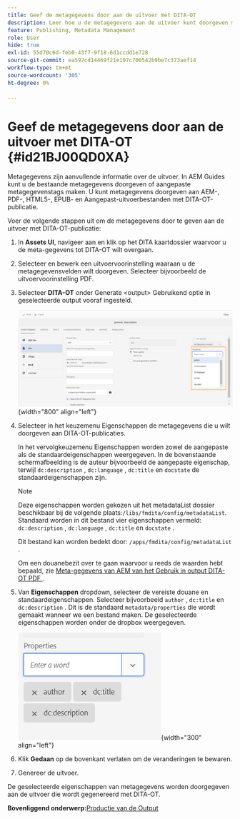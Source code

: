 ```yaml
---
title: Geef de metagegevens door aan de uitvoer met DITA-OT
description: Leer hoe u de metagegevens aan de uitvoer kunt doorgeven met DITA-OT-publicaties in AEM Guides.
feature: Publishing, Metadata Management
role: User
hide: true
exl-id: 55d70c6d-feb0-43f7-9f18-6d1ccdd1e728
source-git-commit: ea597cd14469f21e197c700542b9be7c373aef14
workflow-type: tm+mt
source-wordcount: '305'
ht-degree: 0%

---
```


# Geef de metagegevens door aan de uitvoer met DITA-OT {#id21BJ00QD0XA}

Metagegevens zijn aanvullende informatie over de uitvoer. In AEM Guides kunt u de bestaande metagegevens doorgeven of aangepaste metagegevenstags maken. U kunt metagegevens doorgeven aan AEM-, PDF-, HTML5-, EPUB- en Aangepast-uitvoerbestanden met DITA-OT-publicatie.

Voer de volgende stappen uit om de metagegevens door te geven aan de uitvoer met DITA-OT-publicatie:

1. In **Assets UI**, navigeer aan en klik op het DITA kaartdossier waarvoor u de meta-gegevens tot DITA-OT wilt overgaan.
1. Selecteer en bewerk een uitvoervoorinstelling waaraan u de metagegevensvelden wilt doorgeven. Selecteer bijvoorbeeld de uitvoervoorinstelling PDF.
1. Selecteer **DITA-OT** onder Generate &lt;output\> Gebruikend optie in geselecteerde output vooraf ingesteld.

   ![](images/custom-meta-data-output-preset.png){width="800" align="left"}

1. Selecteer in het keuzemenu Eigenschappen de metagegevens die u wilt doorgeven aan DITA-OT-publicaties.

   In het vervolgkeuzemenu Eigenschappen worden zowel de aangepaste als de standaardeigenschappen weergegeven. In de bovenstaande schermafbeelding is de auteur bijvoorbeeld de aangepaste eigenschap, terwijl `dc:description` , `dc:language` , `dc:title` en `docstate` de standaardeigenschappen zijn.

   >[!NOTE]
   >
   > Deze eigenschappen worden gekozen uit het metadataList dossier beschikbaar bij de volgende plaats:`/libs/fmdita/config/metadataList`. Standaard worden in dit bestand vier eigenschappen vermeld: `dc:description` , `dc:language` , `dc:title` en `docstate` .

   Dit bestand kan worden bedekt door: `/apps/fmdita/config/metadataList` .

   Om een douanebezit over te gaan waarvoor u reeds de waarden hebt bepaald, zie [ Meta-gegevens van AEM van het Gebruik in output DITA-OT PDF ](https://experienceleaguecommunities.adobe.com/t5/xml-documentation-discussions/use-aem-metadata-in-dita-ot-pdf-output/td-p/411880).

1. Van **Eigenschappen** dropdown, selecteer de vereiste douane en standaardeigenschappen. Selecteer bijvoorbeeld `author` , `dc:title` en `dc:description` . Dit is de standaard `metadata/properties` die wordt gemaakt wanneer we een bestand maken. De geselecteerde eigenschappen worden onder de dropbox weergegeven.

   ![](images/selected-metadata-properties.png){width="300" align="left"}

1. Klik **Gedaan** op de bovenkant verlaten om de veranderingen te bewaren.
1. Genereer de uitvoer.

De geselecteerde eigenschappen van metagegevens worden doorgegeven aan de uitvoer die wordt gegenereerd met DITA-OT.

**Bovenliggend onderwerp:**&#x200B;[ Productie van de Output ](generate-output.md)
